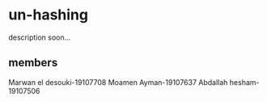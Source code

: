 # un-hashing
description soon...

## members
Marwan el desouki-19107708
Moamen Ayman-19107637
Abdallah hesham-19107506
